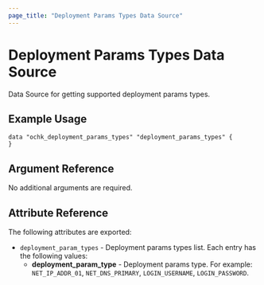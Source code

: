 ```yaml
---
page_title: "Deployment Params Types Data Source"
---
```


# Deployment Params Types Data Source

Data Source for getting supported deployment params types.

## Example Usage

```hcl
data "ochk_deployment_params_types" "deployment_params_types" {
}
```

## Argument Reference

No additional arguments are required.

## Attribute Reference

The following attributes are exported:
* `deployment_param_types` - Deployment params types list. Each entry has the following values:
    * **deployment_param_type** - Deployment params type. For example: `NET_IP_ADDR_01`, `NET_DNS_PRIMARY`, `LOGIN_USERNAME`, `LOGIN_PASSWORD`.


